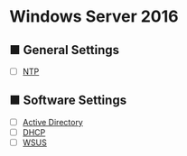 # Windows Server 2016
## ■ General Settings
- [ ] [NTP](https://github.com/thetaru/memorandum/edit/master/OS/Windows/Windows%20Server%202016/NTP)
## ■ Software Settings
- [ ] [Active Directory](https://github.com/thetaru/memorandum/edit/master/OS/Windows/Windows%20Server%202016/Active_Directory)
- [ ] [DHCP](https://github.com/thetaru/memorandum/edit/master/OS/Windows/Windows%20Server%202016/DHCP)
- [ ] [WSUS](https://github.com/thetaru/memorandum/edit/master/OS/Windows/Windows%20Server%202016/WSUS)
